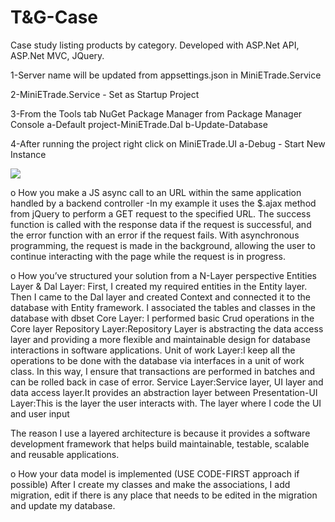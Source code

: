 # T&G-Case
Case study listing products by category. Developed with ASP.Net API, ASP.Net MVC, JQuery.

1-Server name will be updated from appsettings.json in MiniETrade.Service

2-MiniETrade.Service - Set as Startup Project

3-From the Tools tab NuGet Package Manager from Package Manager Console
a-Default project-MiniETrade.Dal
b-Update-Database

4-After running the project right click on MiniETrade.UI
a-Debug - Start New Instance

<img src="https://user-images.githubusercontent.com/107270736/216539851-bdaa5559-2a6a-4d16-9c93-6052c4d5a00c.png"></img>


o How you make a JS async call to an URL within the same application handled by a
backend controller
-In my example it uses the $.ajax method from jQuery to perform a GET request to the specified URL.
The success function is called with the response data if the request is successful, and the error function with an error if the request fails.
With asynchronous programming, the request is made in the background, allowing the user to continue interacting with the page while the request is in progress.

o How you’ve structured your solution from a N-Layer perspective
Entities Layer & Dal Layer: First, I created my required entities in the Entity layer.
Then I came to the Dal layer and created Context and connected it to the database with Entity framework.
I associated the tables and classes in the database with dbset
Core Layer: I performed basic Crud operations in the Core layer
Repository Layer:Repository Layer is abstracting the data access layer and providing a more flexible and maintainable design for database interactions in software applications.
Unit of work Layer:I keep all the operations to be done with the database via interfaces in a unit of work class.
In this way, I ensure that transactions are performed in batches and can be rolled back in case of error.
Service Layer:Service layer, UI layer and data access layer.It provides an abstraction layer between
Presentation-UI Layer:This is the layer the user interacts with. The layer where I code the UI and user input

The reason I use a layered architecture is because it provides a software development framework that helps build maintainable, testable, scalable and reusable applications.

o How your data model is implemented (USE CODE-FIRST approach if possible)
After I create my classes and make the associations, I add migration, edit if there is any place that needs to be edited in the migration and update my database.
